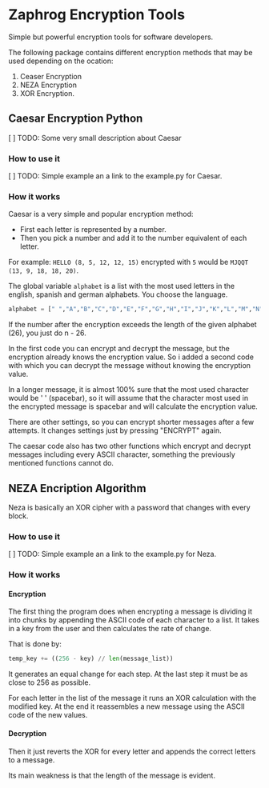# Zaphrog Encryption Tools

Simple but powerful encryption tools for software developers.

The following package contains different encryption methods that may be used depending on the ocation:

1. Ceaser Encryption
2. NEZA Encryption
3. XOR Encryption.

## Caesar Encryption Python

[ ] TODO: Some very small description about Caesar

### How to use it

[ ] TODO: Simple example an a link to the example.py for Caesar.

### How it works

Caesar is a very simple and popular encryption method:
- First each letter is represented by a number.
- Then you pick a number and add it to the number equivalent of each letter.

For example: `HELLO (8, 5, 12, 12, 15)` encrypted with `5` would be `MJQQT (13, 9, 18, 18, 20)`.

The global variable `alphabet` is a list with the most used letters in the english, spanish and german alphabets. You choose the language.
```py
alphabet = [" ","A","B","C","D","E","F","G","H","I","J","K","L","M","N","O","P","Q","R","S","T","U","V","W","X", "Y", "Z"]
```

If the number after the encryption exceeds the length of the given alphabet (26), you just do n - 26.

In the first code you can encrypt and decrypt the message, but the encryption already knows the encryption value.
So i added a second code with which you can decrypt the message without knowing the encryption value.

In a longer message, it is almost 100% sure that the most used character would be ' ' (spacebar), so it will assume that the character most used in the encrypted message is spacebar and will calculate the encryption value.

There are other settings, so you can encrypt shorter messages after a few attempts. It changes settings just by pressing "ENCRYPT" again.

The caesar code also has two other functions which encrypt and decrypt messages including every ASCII character, something the previously mentioned functions cannot do.

## NEZA Encription Algorithm

Neza is basically an XOR cipher with a password that changes with every block.

### How to use it

[ ] TODO: Simple example an a link to the example.py for Neza.

### How it works

#### Encryption

The first thing the program does when encrypting a message is dividing it into chunks by appending the ASCII code of
each character to a list. It takes in a key from the user and then calculates the rate of change. 

That is done by:

```py
temp_key += ((256 - key) // len(message_list))
``` 

It generates an equal change for each step. At the last step it must be as close to 256 as possible.

For each letter in the list of the message it runs an XOR calculation with the modified key. At the end it reassembles a new message using the ASCII code of the new values. 

#### Decryption

Then it just reverts the XOR for every letter and appends the correct letters to a message.

Its main weakness is that the length of the message is evident.
